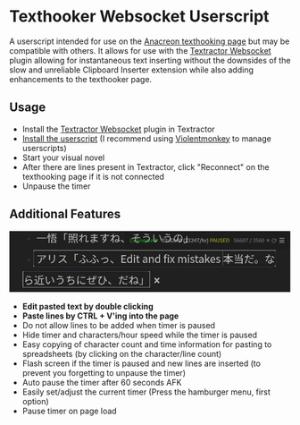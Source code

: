 # Texthooker Websocket Userscript

A userscript intended for use on the [Anacreon texthooking page](https://anacreondjt.gitlab.io/texthooker.html) but may be compatible with others. It allows for use with the [Textractor Websocket](https://github.com/sadolit/textractor-websocket) plugin allowing for instantaneous text inserting without the downsides of the slow and unreliable Clipboard Inserter extension while also adding enhancements to the texthooker page.

## Usage

- Install the [Textractor Websocket](https://github.com/sadolit/textractor-websocket) plugin in Textractor
- [Install the userscript](https://github.com/MarvNC/texthooker-websocket/raw/master/texthooker.user.js) (I recommend using [Violentmonkey](https://violentmonkey.github.io/) to manage userscripts)
- Start your visual novel
- After there are lines present in Textractor, click "Reconnect" on the texthooking page if it is not connected
- Unpause the timer

## Additional Features

![](images/chrome_Clipboard_Insertion_Page_-_Anacreon_Edition_-_http_2022-11-22_13-14-29.png)

- **Edit pasted text by double clicking**
- **Paste lines by CTRL + V'ing into the page**
- Do not allow lines to be added when timer is paused
- Hide timer and characters/hour speed while the timer is paused
- Easy copying of character count and time information for pasting to spreadsheets (by clicking on the character/line count)
- Flash screen if the timer is paused and new lines are inserted (to prevent you forgetting to unpause the timer)
- Auto pause the timer after 60 seconds AFK
- Easily set/adjust the current timer (Press the hamburger menu, first option)
- Pause timer on page load

